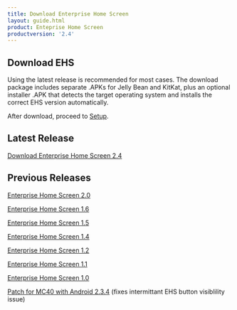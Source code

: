 ```yaml
---
title: Download Enterprise Home Screen
layout: guide.html
product: Enteprise Home Screen
productversion: '2.4'
---
```


## Download EHS
Using the latest release is recommended for most cases. The download package includes separate .APKs for Jelly Bean and KitKat, plus an optional installer .APK that detects the target operating system and installs the correct EHS version automatically.

After download, proceed to [Setup](/ehs/2-4/guide/setup). 

## Latest Release

[Download Enterprise Home Screen 2.4](https://portal.motorolasolutions.com/Support/US-EN/Resolution?solutionId=100676&redirectForm=search&searchQuery=%3FsearchType%3Dsimple%26searchTerm%3Denterprise%20home%20screen)


## Previous Releases

[Enterprise Home Screen 2.0](https://portal.motorolasolutions.com/Support/US-EN/Resolution?solutionId=99110&redirectForm=search&searchQuery=%3FsearchType%3Dsimple%26searchTerm%3Denterprise%20home%20screen)

[Enterprise Home Screen 1.6](https://portal.motorolasolutions.com/Support/US-EN/Resolution?solutionId=97863&redirectForm=search&searchQuery=%3FsearchType%3Dsimple%26searchTerm%3Denterprise%20home%20screen)

[Enterprise Home Screen 1.5](https://portal.motorolasolutions.com/Support/US-EN/Resolution?solutionId=97380&redirectForm=search&searchQuery=%3FsearchType%3Dsimple%26searchTerm%3Denterprise%20home%20screen)

[Enterprise Home Screen 1.4](https://portal.motorolasolutions.com/Support/US-EN/Resolution?solutionId=96825&redirectForm=search&searchQuery=%3FsearchType%3Dsimple%26searchTerm%3Denterprise%20home%20screen)

[Enterprise Home Screen 1.2](https://portal.motorolasolutions.com/Support/US-EN/Resolution?solutionId=95057&redirectForm=search&searchQuery=%3FsearchType%3Dsimple%26searchTerm%3Denterprise%20home%20screen)

[Enterprise Home Screen 1.1](https://portal.motorolasolutions.com/Support/US-EN/Resolution?solutionId=92627&redirectForm=search&searchQuery=%3FsearchType%3Dsimple%26searchTerm%3Denterprise%20home%20screen)

[Enterprise Home Screen 1.0](https://portal.motorolasolutions.com/Support/US-EN/Resolution?solutionId=87932&redirectForm=search&searchQuery=%3FsearchType%3Dsimple%26searchTerm%3Denterprise%20home%20screen)

[Patch for MC40 with Android 2.3.4](https://portal.motorolasolutions.com/Support/US-EN/Resolution?solutionId=88166&redirectForm=search&searchQuery=%3FsearchType%3Dsimple%26searchTerm%3Denterprise%20home%20screen) 
(fixes intermittant EHS button visiblility issue)















